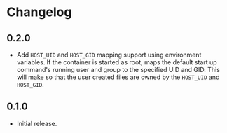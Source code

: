 # Changelog

## 0.2.0

* Add `HOST_UID` and `HOST_GID` mapping support using environment variables. If the container is started as root,
  maps the default start up command's running user and group to the specified UID and GID. This will make so that the
  user created files are owned by the `HOST_UID` and `HOST_GID`.

## 0.1.0

* Initial release.
